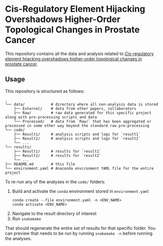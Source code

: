 # Cis-Regulatory Element Hijacking Overshadows Higher-Order Topological Changes in Prostate Cancer

This repository contains all the data and analysis related to [_Cis_-regulatory element hijacking overshadows higher-order topological changes in prostate cancer](https://www.biorxiv.org/content/10.1101/2021.01.05.425333v2).

## Usage

This repository is structured as follows:

```shell
.
└── data/            # directory where all non-analysis data is stored
    ├── External/    # data from other papers, collaborators
    ├── Raw/         # raw data generated for this specific project along with pre-processing scripts and data
    └── Processed/   # data from `Raw/` that has been aggregated or processed in some other way beyond the standard raw pre-processing
└── code/
    ├── Result1/     # analysis scripts and logs for `result1`
    ├── Result2/     # analysis scripts and logs for `result2`
    └── ...
└── results/
    ├── Result1/     # results for `result1`
    ├── Result2/     # results for `result2`
    └── ...
├── README.md        # this file
└── environment.yaml # Anaconda environment YAML file for the entire project
```

To re-run any of the analyses in the `code/` folders:

1. Build and activate the `conda` environment stored in `environment.yaml`
    ```shell
    conda create --file environment.yaml -n <ENV_NAME>
    conda activate <ENV_NAME>
    ```
2. Navigate to the result directory of interest
3. Run `snakemake`

That should regenerate the entire set of results for that specific folder.
You can preview that needs to be run by running `snakemake -n` before running the analyses.

